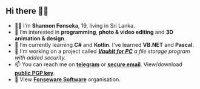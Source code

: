 ## Hi there 👋🏼

- 👦🏻 I’m **Shannon Fonseka**, 19, living in Sri Lanka.
- 👀 I’m interested in **programming**, **photo & video editing** and **3D animation & design**.
- 🌱 I’m currently learning **C#** and **Kotlin**. I've learned **VB.NET** and **Pascal**.
- 📂 I'm working on a project called **[_Vauhlt for PC_](https://github.com/Fonseka-Software/Vauhlt-for-PC)** _a file storage program with added security._
- 📫 You can reach me on **[telegram](https://t.me/shannonf0nseka)** or **[secure email](mailto:hello.shannonfonseka@proton.me)**. View/download **[public PGP key](https://raw.githubusercontent.com/shannonfonseka/shannonfonseka/main/pgp/keyblock1.txt)**.
- 🏢 View **[Fonseware Software](https://github.com/Fonseka-Software)** organisation.
